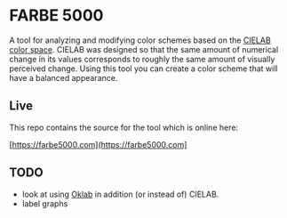 # FARBE 5000

A tool for analyzing and modifying color schemes based on the [CIELAB color space](https://en.wikipedia.org/wiki/CIELAB_color_space).  CIELAB was designed so that the same amount of numerical change in its values corresponds to roughly the same amount of visually perceived change.  Using this tool you can create a color scheme that will have a balanced appearance.

## Live

This repo contains the source for the tool which is online here:

[https://farbe5000.com](https://farbe5000.com]

## TODO

* look at using [Oklab](https://bottosson.github.io/posts/oklab/) in addition (or instead of) CIELAB.
* label graphs
